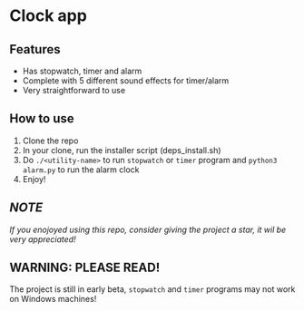 # Clock app
## Features
- Has stopwatch, timer and alarm
- Complete with 5 different sound effects for timer/alarm
- Very straightforward to use
## How to use
 1. Clone the repo
 2. In your clone, run the installer script (deps_install.sh)
 3. Do `./<utility-name>` to run `stopwatch` or `timer` program and `python3 alarm.py` to run the alarm clock
 4. Enjoy!
## _NOTE_
_If you enojoyed using this repo, consider giving the project a star, it wil be very appreciated!_
## WARNING: PLEASE READ!
The project is still in early beta,
`stopwatch` and `timer` programs may not work on Windows machines!
